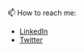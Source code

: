 📫 How to reach me: 
  - [LinkedIn](https://www.linkedin.com/in/safi-eddine-bouhentala/)
  - [Twitter](https://twitter.com/saphidev)


